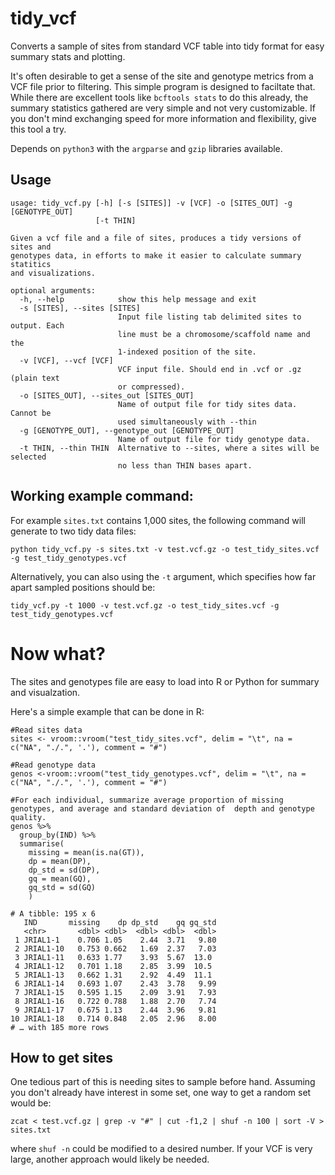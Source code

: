 # tidy_vcf
Converts a sample of sites from standard VCF table into tidy format for easy summary stats and plotting.

It's often desirable to get a sense of the site and genotype metrics from a VCF file prior to filtering. This simple program is designed to faciltate that. While there are excellent tools like `bcftools stats` to do this already, the summary statistics gathered are very simple and not very customizable. If you don't mind exchanging speed for more information and flexibility, give this tool a try.

Depends on `python3` with the `argparse` and `gzip` libraries available.  

## Usage

```
usage: tidy_vcf.py [-h] [-s [SITES]] -v [VCF] -o [SITES_OUT] -g [GENOTYPE_OUT]
                   [-t THIN]

Given a vcf file and a file of sites, produces a tidy versions of sites and
genotypes data, in efforts to make it easier to calculate summary statitics
and visualizations.

optional arguments:
  -h, --help            show this help message and exit
  -s [SITES], --sites [SITES]
                        Input file listing tab delimited sites to output. Each
                        line must be a chromosome/scaffold name and the
                        1-indexed position of the site.
  -v [VCF], --vcf [VCF]
                        VCF input file. Should end in .vcf or .gz (plain text
                        or compressed).
  -o [SITES_OUT], --sites_out [SITES_OUT]
                        Name of output file for tidy sites data. Cannot be
                        used simultaneously with --thin
  -g [GENOTYPE_OUT], --genotype_out [GENOTYPE_OUT]
                        Name of output file for tidy genotype data.
  -t THIN, --thin THIN  Alternative to --sites, where a sites will be selected
                        no less than THIN bases apart.
```


## Working example command:

For example `sites.txt` contains 1,000 sites, the following command will generate to two tidy data files:

```
python tidy_vcf.py -s sites.txt -v test.vcf.gz -o test_tidy_sites.vcf -g test_tidy_genotypes.vcf
```

Alternatively, you can also using the `-t` argument, which specifies how far apart sampled positions should be:

```
tidy_vcf.py -t 1000 -v test.vcf.gz -o test_tidy_sites.vcf -g test_tidy_genotypes.vcf
```

# Now what?

The sites and genotypes file are easy to load into R or Python for summary and visualzation.

Here's a simple example that can be done in R:

```
#Read sites data
sites <- vroom::vroom("test_tidy_sites.vcf", delim = "\t", na = c("NA", "./.", '.'), comment = "#")

#Read genotype data
genos <-vroom::vroom("test_tidy_genotypes.vcf", delim = "\t", na = c("NA", "./.", '.'), comment = "#")  

#For each individual, summarize average proportion of missing genotypes, and average and standard deviation of  depth and genotype quality.
genos %>% 
  group_by(IND) %>% 
  summarise(
    missing = mean(is.na(GT)),
    dp = mean(DP),
    dp_std = sd(DP),
    gq = mean(GQ),
    gq_std = sd(GQ)
    )
```

```
# A tibble: 195 x 6
   IND       missing    dp dp_std    gq gq_std
   <chr>       <dbl> <dbl>  <dbl> <dbl>  <dbl>
 1 JRIAL1-1    0.706 1.05    2.44  3.71   9.80
 2 JRIAL1-10   0.753 0.662   1.69  2.37   7.03
 3 JRIAL1-11   0.633 1.77    3.93  5.67  13.0 
 4 JRIAL1-12   0.701 1.18    2.85  3.99  10.5 
 5 JRIAL1-13   0.662 1.31    2.92  4.49  11.1 
 6 JRIAL1-14   0.693 1.07    2.43  3.78   9.99
 7 JRIAL1-15   0.595 1.15    2.09  3.91   7.93
 8 JRIAL1-16   0.722 0.788   1.88  2.70   7.74
 9 JRIAL1-17   0.675 1.13    2.44  3.96   9.81
10 JRIAL1-18   0.714 0.848   2.05  2.96   8.00
# … with 185 more rows
```



## How to get sites

One tedious part of this is needing sites to sample before hand. Assuming you don't already have interest in some set, one way to get a random set would be:

```
zcat < test.vcf.gz | grep -v "#" | cut -f1,2 | shuf -n 100 | sort -V > sites.txt
```

where `shuf -n` could be modified to a desired number. If your VCF is very large, another approach would likely be needed. 

